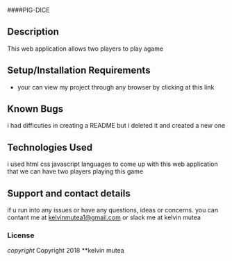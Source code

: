 ####PIG-DICE
## Description
This web application allows two players to play agame
## Setup/Installation Requirements
* your can view my project through any browser by clicking at this link 
## Known Bugs
i had difficuties in creating a README but i deleted it and created a new one
## Technologies Used
i used html css javascript languages  to come up with this web application  that we can have two players playing this game
## Support and contact details
 if u run into any issues or have any questions, ideas or concerns. you can contant me at kelvinmutea1@gmail.com or slack me
 at kelvin mutea


### License
*copyright*
Copyright 2018 **kelvin mutea
